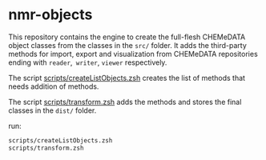 # nmr-objects

This repository contains the engine to create the full-flesh CHEMeDATA object classes from the classes in the `src/` folder. It adds the third-party methods for import, export and visualization from CHEMeDATA repositories ending with `reader`,` writer`, `viewer` respectively.

The script [scripts/createListObjects.zsh](scripts/createListObjects.zsh) creates the list of methods that needs addition of methods.

The script [scripts/transform.zsh](scripts/transform.zsh) adds the methods and stores the final classes in the `dist/` folder.

run:


```zsh
scripts/createListObjects.zsh
scripts/transform.zsh
```